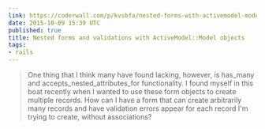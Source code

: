 ```yaml
---
link: https://coderwall.com/p/kvsbfa/nested-forms-with-activemodel-model-objects
date: 2015-10-09 15:39 UTC
published: true
title: Nested forms and validations with ActiveModel::Model objects
tags:
- rails
---
```


<blockquote>One thing that I think many have found lacking, however, is has_many and accepts_nested_attributes_for functionality. I found myself in this boat recently when I wanted to use these form objects to create multiple records. How can I have a form that can create arbitrarily many records and have validation errors appear for each record I'm trying to create, without associations?</blockquote>
